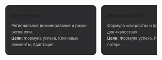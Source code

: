 <div class="brands-container">
  <div class="brand-card">
    <h3>Green House</h3>
    <p>Региональное доминирование и риски экспансии.<br><strong>Цели:</strong> Формула успеха, Ключевые элементы, Адаптация.</p>
  </div>
  <div class="brand-card">
    <h3>Skuratov Coffee</h3>
    <p>Формула «скорости» и пределы роста для «качества».<br><strong>Цели:</strong> Формула успеха, Рост без потерь.</p>
  </div>
  <div class="brand-card">
    <h3>Surf Coffee</h3>
    <p>Формула «атмосферы» и возможность её масштабирования.<br><strong>Цель:</strong> Ядро бренда, Рост без потерь.</p>
  </div>
  <div class="brand-card">
    <h3>Корж</h3>
    <p>Масштабировать уют, не потеряв магию бренда.<br><strong>Цель:</strong> Масштабировать «уют», Создать культ бренда, Доминировать по цене.</p>
  </div>
</div>

<style>
/* Контейнер для горизонтальной прокрутки */
.brands-container {
  display: flex !important;
  overflow-x: auto !important; /* Включаем горизонтальную прокрутку */
  gap: 16px !important;
  padding: 4px 0 16px 4px !important; /* Добавим отступ снизу для тени скроллбара */
  margin: 32px 0 !important;
  /* Стилизация скроллбара для Webkit-браузеров (Chrome, Safari) */
  &::-webkit-scrollbar {
    height: 6px;
  }
  &::-webkit-scrollbar-thumb {
    background-color: var(--vp-c-divider);
    border-radius: 3px;
  }
}

/* --- СТИЛИ КАРТОЧКИ --- */
.brand-card {
  flex: 0 0 260px; /* Карточки не сжимаются и имеют фиксированную ширину */
  background-color: #2c2c2e !important; /* Тёмно-серый фон, хорошо читается на обеих темах */
  border: 1px solid var(--vp-c-bg-soft);
  border-radius: 12px !important;
  padding: 24px 20px !important;
  height: 100% !important;
  transition: border-color 0.25s;
}
.brand-card:hover {
  border-color: var(--vp-c-brand-1);
}

/* --- СТИЛИ ЗАГОЛОВКА --- */
.brand-card h3 {
  color: #1e1e20 !important; /* Черный цвет для светлой темы */
  font-size: 16px !important;
  line-height: 1.4 !important;
  margin-top: 0 !important;
  margin-bottom: 12px !important;
  font-weight: 700 !important;
}

/* Цвет заголовка для ТЁМНОЙ темы */
:root.dark .brand-card h3 {
  color: #EAEAEB !important; /* Почти белый для лучшего контраста на тёмном фоне */
}

/* Стили текста */
.brand-card p {
  color: #c7c7c7 !important; /* Светло-серый текст, хорошо читается на тёмном фоне карточки */
  font-size: 13px !important;
  line-height: 1.6 !important;
  margin: 0 !important;
}

.brand-card p strong {
    color: #e0e0e0; /* Делаем "Цели" немного ярче */
}

/* Удаляем медиа-запрос, так как слайдер адаптируется сам */
</style>
